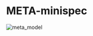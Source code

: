 # META-minispec

![meta_model](http://www.plantuml.com/plantuml/proxy&src=https://raw.githubusercontent.com/PierreLEDEZ/META-minispec/main/meta_model.iuml)
